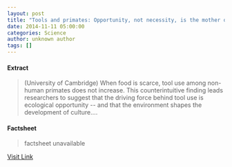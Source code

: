 ```yaml
---
layout: post
title: "Tools and primates: Opportunity, not necessity, is the mother of invention"
date: 2014-11-11 05:00:00
categories: Science
author: unknown author
tags: []
---
```



#### Extract
>(University of Cambridge) When food is scarce, tool use among non-human primates does not increase. This counterintuitive finding leads researchers to suggest that the driving force behind tool use is ecological opportunity -- and that the environment shapes the development of culture....

#### Factsheet
>factsheet unavailable

[Visit Link](http://www.eurekalert.org/pub_releases/2014-11/uoc-tap111014.php)


